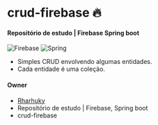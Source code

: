 # crud-firebase 🔥
#### Repositório de estudo | Firebase Spring boot

![Firebase](https://img.shields.io/badge/firebase-%23039BE5.svg?style=for-the-badge&logo=firebase)
![Spring](https://img.shields.io/badge/spring-%236DB33F.svg?style=for-the-badge&logo=spring&logoColor=white) 

* Simples CRUD envolvendo algumas entidades.
* Cada entidade é uma coleção.
#### Owner
* [Rharhuky](https://github.com/Rharhuky)
* Repositório de estudo | Firebase, Spring boot
* crud-firebase
